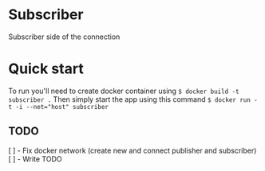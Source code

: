 # Subscriber
Subscriber side of the connection

# Quick start
To run you'll need to create docker container using
`$ docker build -t subscriber .`
Then simply start the app using this command
`$ docker run -t -i --net="host" subscriber`

## TODO
[ ] - Fix docker network (create new and connect publisher and subscriber)
[ ] - Write TODO
